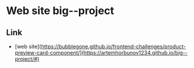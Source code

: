 # Web site big--project


## Link
-   [web site](https://bubblegone.github.io/frontend-challenges/product-preview-card-component/](https://artemhorbunov1234.github.io/big--project/#)
